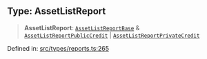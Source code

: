 
## Type: AssetListReport

> **AssetListReport**: [`AssetListReportBase`](#type-assetlistreportbase) & [`AssetListReportPublicCredit`](#type-assetlistreportpubliccredit) \| [`AssetListReportPrivateCredit`](#type-assetlistreportprivatecredit)

Defined in: [src/types/reports.ts:265](https://github.com/centrifuge/sdk/blob/89e29cfd91c249c6d0dc7754dc9ba4bee482214a/src/types/reports.ts#L265)
